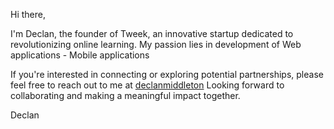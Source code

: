Hi there,

I'm Declan, the founder of Tweek, an innovative startup dedicated to revolutionizing online learning. My passion lies in development of Web applications - Mobile applications

If you're interested in connecting or exploring potential partnerships, please feel free to reach out to me at <a href="https://www.linkedin.com/in/declanmiddleton/" target="_blank">declanmiddleton</a>
Looking forward to collaborating and making a meaningful impact together.

Declan
